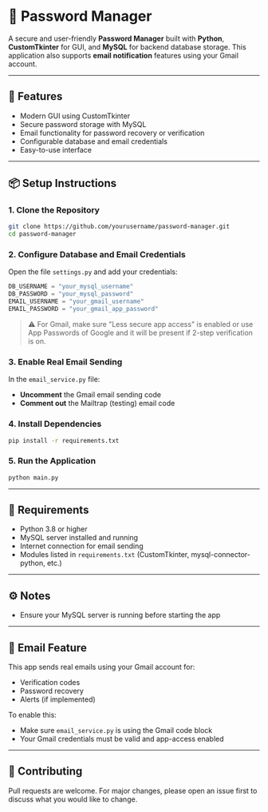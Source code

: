 # 🔐 Password Manager

A secure and user-friendly **Password Manager** built with **Python**, **CustomTkinter** for GUI, and **MySQL** for backend database storage. This application also supports **email notification** features using your Gmail account.

---

## 🚀 Features

- Modern GUI using CustomTkinter  
- Secure password storage with MySQL  
- Email functionality for password recovery or verification  
- Configurable database and email credentials  
- Easy-to-use interface  

---

## 📦 Setup Instructions

### 1. Clone the Repository

```bash
git clone https://github.com/yourusername/password-manager.git
cd password-manager
```

### 2. Configure Database and Email Credentials

Open the file `settings.py` and add your credentials:

```python
DB_USERNAME = "your_mysql_username"
DB_PASSWORD = "your_mysql_password"
EMAIL_USERNAME = "your_gmail_username"
EMAIL_PASSWORD = "your_gmail_app_password"
```

> ⚠️ For Gmail, make sure "Less secure app access" is enabled or use App Passwords of Google and it will be present if 2-step verification is on.

### 3. Enable Real Email Sending

In the `email_service.py` file:  
- **Uncomment** the Gmail email sending code  
- **Comment out** the Mailtrap (testing) email code  

### 4. Install Dependencies

```bash
pip install -r requirements.txt
```

### 5. Run the Application

```bash
python main.py
```

---

## 🧾 Requirements

- Python 3.8 or higher  
- MySQL server installed and running  
- Internet connection for email sending  
- Modules listed in `requirements.txt` (CustomTkinter, mysql-connector-python, etc.)

---

## ⚙️ Notes

- Ensure your MySQL server is running before starting the app 

---

## 📧 Email Feature

This app sends real emails using your Gmail account for:

- Verification codes  
- Password recovery  
- Alerts (if implemented)  

To enable this:  
- Make sure `email_service.py` is using the Gmail code block  
- Your Gmail credentials must be valid and app-access enabled  

---

## 🤝 Contributing

Pull requests are welcome. For major changes, please open an issue first to discuss what you would like to change.

